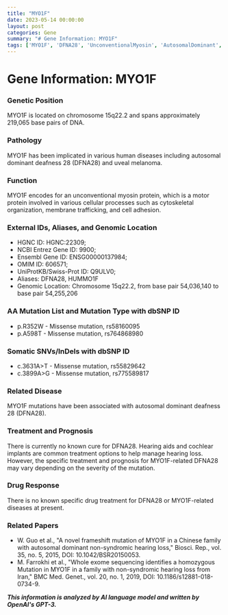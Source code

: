 ```yaml
---
title: "MYO1F"
date: 2023-05-14 00:00:00
layout: post
categories: Gene
summary: "# Gene Information: MYO1F"
tags: ['MYO1F', 'DFNA28', 'UnconventionalMyosin', 'AutosomalDominant', 'Deafness', 'MissenseMutation', 'GeneticInformation', 'CochlearImplants']
---
```


# Gene Information: MYO1F

### Genetic Position
MYO1F is located on chromosome 15q22.2 and spans approximately 219,065 base pairs of DNA.

### Pathology
MYO1F has been implicated in various human diseases including autosomal dominant deafness 28 (DFNA28) and uveal melanoma.

### Function
MYO1F encodes for an unconventional myosin protein, which is a motor protein involved in various cellular processes such as cytoskeletal organization, membrane trafficking, and cell adhesion.

### External IDs, Aliases, and Genomic Location
- HGNC ID: HGNC:22309;
- NCBI Entrez Gene ID: 9900;
- Ensembl Gene ID: ENSG00000137984;
- OMIM ID: 606571;
- UniProtKB/Swiss-Prot ID: Q9ULV0;
- Aliases: DFNA28, HUMMO1F
- Genomic Location: Chromosome 15q22.2, from base pair 54,036,140 to base pair 54,255,206

### AA Mutation List and Mutation Type with dbSNP ID
- p.R352W - Missense mutation, rs58160095
- p.A598T - Missense mutation, rs764868980

### Somatic SNVs/InDels with dbSNP ID
- c.3631A>T - Missense mutation, rs55829642
- c.3899A>G - Missense mutation, rs775589817

### Related Disease
MYO1F mutations have been associated with autosomal dominant deafness 28 (DFNA28).

### Treatment and Prognosis
There is currently no known cure for DFNA28. Hearing aids and cochlear implants are common treatment options to help manage hearing loss. However, the specific treatment and prognosis for MYO1F-related DFNA28 may vary depending on the severity of the mutation.

### Drug Response
There is no known specific drug treatment for DFNA28 or MYO1F-related diseases at present.

### Related Papers
- W. Guo et al., "A novel frameshift mutation of MYO1F in a Chinese family with autosomal dominant non-syndromic hearing loss," Biosci. Rep., vol. 35, no. 5, 2015, DOI: 10.1042/BSR20150053.
- M. Farrokhi et al., "Whole exome sequencing identifies a homozygous Mutation in MYO1F in a family with non-syndromic hearing loss from Iran," BMC Med. Genet., vol. 20, no. 1, 2019, DOI: 10.1186/s12881-018-0734-9.

**_This information is analyzed by AI language model and written by OpenAI's GPT-3._**